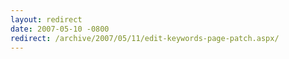 ```yaml
---
layout: redirect
date: 2007-05-10 -0800
redirect: /archive/2007/05/11/edit-keywords-page-patch.aspx/
---
```

